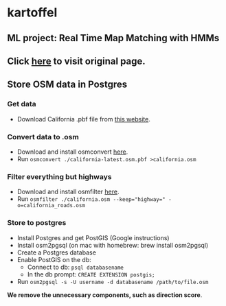kartoffel
=========
ML project: Real Time Map Matching with HMMs
--------------------------
Click [here](https://github.com/juhanaka/kartoffel) to visit original page.
--------------------------

Store OSM data in Postgres
--------------------------

### Get data
* Download California .pbf file from [this website](http://download.geofabrik.de/north-america/us/california.html).

### Convert data to .osm
* Download and install osmconvert [here](http://wiki.openstreetmap.org/wiki/Osmconvert).
* Run
```osmconvert ./california-latest.osm.pbf >california.osm```

### Filter everything but highways
* Download and install osmfilter [here](http://wiki.openstreetmap.org/wiki/Osmfilter).
* Run
```osmfilter ./california.osm --keep="highway=" -o=california_roads.osm```

### Store to postgres
* Install Postgres and get PostGIS (Google instructions)
* Install osm2pgsql (on mac with homebrew: brew install osm2pgsql)
* Create a Postgres database
* Enable PostGIS on the db:
    * Connect to db: ```psql databasename```
    * In the db prompt: ```CREATE EXTENSION postgis;```
* Run ```osm2pgsql -s -U username -d databasename /path/to/file.osm```

**We remove the unnecessary components, such as direction score**.